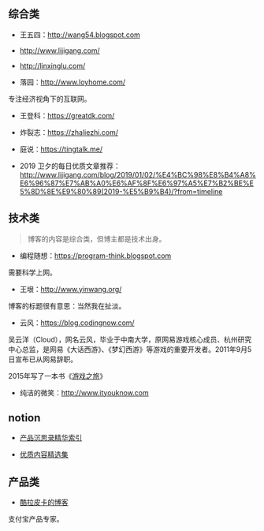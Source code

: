 


## 综合类

- 王五四：<http://wang54.blogspot.com>

- <http://www.lijigang.com/>

- <http://linxinglu.com/>

- 落园：<http://www.loyhome.com/>

专注经济视角下的互联网。

- 王登科：<https://greatdk.com/>

- 炸裂志：<https://zhaliezhi.com/>

- 庭说：<https://tingtalk.me/>

- 2019 卫夕的每日优质文章推荐：<http://www.lijigang.com/blog/2019/01/02/%E4%BC%98%E8%B4%A8%E6%96%87%E7%AB%A0%E6%AF%8F%E6%97%A5%E7%B2%BE%E5%8D%8E%E9%80%89(2019-%E5%B9%B4)/?from=timeline>



## 技术类

> 博客的内容是综合类，但博主都是技术出身。

- 编程随想：<https://program-think.blogspot.com>

需要科学上网。

- 王垠：<http://www.yinwang.org/>

博客的标题很有意思：当然我在扯淡。

- 云风：<https://blog.codingnow.com/>

吴云洋（Cloud），网名云风，毕业于中南大学，原网易游戏核心成员、杭州研究中心总监，是网易《大话西游》、《梦幻西游》等游戏的重要开发者。2011年9月5日宣布已从网易辞职。

2015年写了一本书《[游戏之旅](https://book.douban.com/subject/1441780/)》

- 纯洁的微笑：<http://www.ityouknow.com>


## notion

- [产品沉思录精华索引](https://www.notion.so/a601a12335044f349a22caf57f274c27)

- [优质内容精选集](https://www.notion.so/e1c646324ee54a9f8ae6db8971c01568)



## 产品类

- [酷拉皮卡的博客](http://blog.sina.com.cn/s/articlelist_1616580142_0_1.html)

支付宝产品专家。